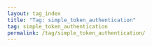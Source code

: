 ```yaml
---
layout: tag_index
title: "Tag: simple_token_authentication"
tag: simple_token_authentication
permalink: /tag/simple_token_authentication/
---
```

